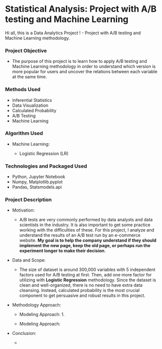 # Statistical Analysis: Project with A/B testing and Machine Learning
Hi all, this is a Data Analytics Project ! - Project with A/B testing and Machine Learning methodology.


### Project Objective

* The purpose of this project is to learn how to apply A/B testing and Machine Learning methodology in order to understand which version is more popular for users and uncover the relations between each variable at the same time. 


### Methods Used

* Inferential Statistics
* Data Visualization
* Calculated Probability 
* A/B Testing
* Machine Learning


### Algorithm Used

- Machine Learning:

  - Logistic Regression (LR)
  
  
### Technologies and Packaged Used

* Python, Jupyter Notebook
* Numpy, Matplotlib.pyplot
* Pandas, Statsmodels.api


### Project Description

* Motivation:

  - A/B tests are very commonly performed by data analysts and data scientists in the industry. It is also important to get some practice working with the difficulties of these. For this project, I analyze and understand the results of an A/B test run by an e-commerce website. **My goal is to help the company understand if they should implement the new page, keep the old page, or perhaps run the experiment longer to make their decision**.


* Data and Scope:

  - The size of dataset is around 300,000 variables with 5 independent factors used for A/B testing at first. Then, add one more factor for utilizing with **Logistic Regression** methodology. Since the dataset is clean and well-organized, there is no need to have extra data cleansing. Instead, calculated probability is the most crucial component to get persuasive and robust results in this project. 
  
  
* Methodology Approach:

  - Modeling Approach: 
    1. 
  
  
  - Modeling Approach: 
  
  
* Conclusion:

  - 
  

